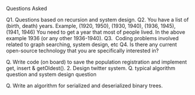 Questions Asked

Q1. Questions based on recursion and system design.
Q2. You have a list of (birth, death) years. Example, (1920, 1950), (1930, 1940), (1936, 1945), (1941, 1946) You need to get a year that most of people lived. In the above example 1936 (or any other 1936-1940).
Q3.  Coding problems involved related to graph searching, system design, etc
Q4. Is there any current open-source technology that you are specifically interested in?


Q. Write code (on board) to save the population registration and implement get, insert & getOldest(). 
2. Design twitter system.
Q. typical algorithm question and system design question

Q. Write an algorithm for serialized and deserialized binary trees.